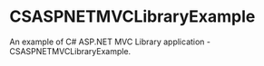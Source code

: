 # CSASPNETMVCLibraryExample
An example of C# ASP.NET MVC Library application - CSASPNETMVCLibraryExample.
